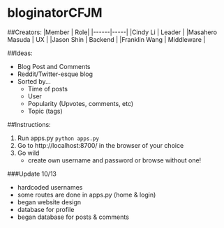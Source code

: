# bloginatorCFJM

##Creators:
|Member | Role|
|------|-----|
|Cindy Li | Leader |
|Masahero Masuda | UX |
|Jason Shin | Backend |
|Franklin Wang | Middleware |

##Ideas:
* Blog Post and Comments
* Reddit/Twitter-esque blog
* Sorted by...
  * Time of posts
  * User
  * Popularity (Upvotes, comments, etc)
  * Topic (tags)

##Instructions:
1. Run apps.py
    `python apps.py`
2. Go to http://localhost:8700/ in the browser of your choice
3. Go wild 
    - create own username and password or browse without one! 


###Update 10/13
- hardcoded usernames
- some routes are done in apps.py (home & login)
- began website design
- database for profile 
- began database for posts & comments
